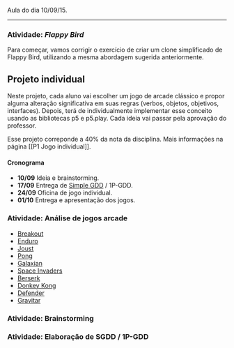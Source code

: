 Aula do dia 10/09/15.

---

### Atividade: *Flappy Bird*

Para começar, vamos corrigir o exercício de criar um clone simplificado de Flappy Bird, utilizando a mesma abordagem sugerida anteriormente.

## Projeto individual

Neste projeto, cada aluno vai escolher um jogo de arcade clássico e propor alguma alteração significativa em suas regras (verbos, objetos, objetivos, interfaces). Depois, terá de individualmente implementar esse conceito usando as bibliotecas p5 e p5.play. Cada ideia vai passar pela aprovação do professor.

Esse projeto correponde a 40% da nota da disciplina. Mais informações na página [[P1 Jogo individual]].

#### Cronograma

- **10/09** Ideia e brainstorming.
- **17/09** Entrega de [Simple GDD](http://pixelatto.com/simple-gdd/) / 1P-GDD.
- **24/09** Oficina de jogo individual.
- **01/10** Entrega e apresentação dos jogos.

### Atividade: Análise de jogos arcade

+ [Breakout](http://pt.wikipedia.org/wiki/Breakout_(jogo_eletr%C3%B4nico))
+ [Enduro](http://en.wikipedia.org/wiki/Enduro_(video_game))
+ [Joust](http://en.wikipedia.org/wiki/Joust_(video_game))
+ [Pong](http://pt.wikipedia.org/wiki/Pong)
+ [Galaxian](http://en.wikipedia.org/wiki/Galaxian)
+ [Space Invaders](http://pt.wikipedia.org/wiki/Space_Invaders)
+ [Berserk](http://en.wikipedia.org/wiki/Berzerk_(arcade_game))
+ [Donkey Kong](http://pt.wikipedia.org/wiki/Donkey_Kong_(arcade))
+ [Defender](http://en.wikipedia.org/wiki/Defender_(video_game))
+ [Gravitar](http://en.wikipedia.org/wiki/Gravitar)

### Atividade: Brainstorming

### Atividade: Elaboração de SGDD / 1P-GDD